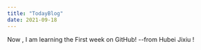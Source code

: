 ```yaml
---
title: "TodayBlog"
date: 2021-09-18
---
```

Now , I am learning the First week on GitHub!    --from Hubei Jixiu !
